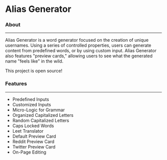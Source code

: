 # Alias Generator

### About
------
Alias Generator is a word generator focused on the creation of unique usernames. Using a series of controlled properties, users can generate content from predefined words, or by using custom input. Alias Generator also features "preview cards," allowing users to see what the generated name "feels like" in the wild.

This project is open source!

### Features
------
* Predefined Inputs
* Customized Inputs
* Micro-Logic for Grammar
* Organized Capitalized Letters
* Random Capitalized Letters
* Caps Locked Words
* Leet Translator
* Default Preview Card
* Reddit Preview Card
* Twitter Preview Card
* On-Page Editing